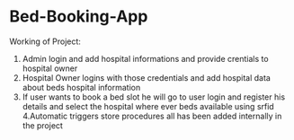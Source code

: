 # Bed-Booking-App
Working of Project:

1. Admin login and add hospital informations and provide crentials to hospital owner
2. Hospital Owner logins with those credentials and add hospital data about beds hospital information 
3. If user wants to book a bed slot he will go to user login and register his details and select the hospital where ever beds available using srfid
4.Automatic triggers store procedures all has been added internally in the project
